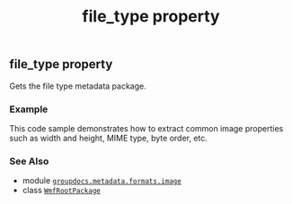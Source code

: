 ﻿---
title: file_type property
second_title: GroupDocs.Metadata for Python via .NET API References
description: 
type: docs
url: /python-net/groupdocs.metadata.formats.image/wmfrootpackage/file_type/
is_root: false
weight: 110
---

## file_type property


Gets the file type metadata package.

### Example 


This code sample demonstrates how to extract common image properties such as width and height, MIME type, byte order, etc.

### See Also
* module [`groupdocs.metadata.formats.image`](../../)
* class [`WmfRootPackage`](/metadata/python-net/groupdocs.metadata.formats.image/wmfrootpackage)
